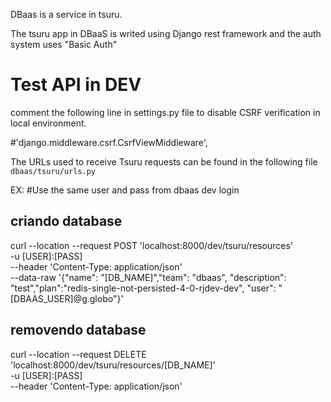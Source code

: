 DBaas is a service in tsuru.

The tsuru app in DBaaS is writed using Django rest framework and the auth system uses "Basic Auth"


# Test API in DEV
comment the following line in settings.py file to disable CSRF verification in local environment.

#'django.middleware.csrf.CsrfViewMiddleware',


The URLs used to receive Tsuru requests can be found in the following file
`dbaas/tsuru/urls.py`

EX:
#Use the same user and pass from dbaas dev login
## criando database
curl --location --request POST 'localhost:8000/dev/tsuru/resources' \
-u [USER]:[PASS] \
--header 'Content-Type: application/json' \
--data-raw '{"name": "[DB_NAME]","team": "dbaas", "description": "test","plan":"redis-single-not-persisted-4-0-rjdev-dev", "user": "[DBAAS_USER]@g.globo"}'

## removendo database
curl --location --request DELETE 'localhost:8000/dev/tsuru/resources/[DB_NAME]' \
-u [USER]:[PASS] \
--header 'Content-Type: application/json'